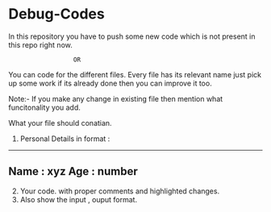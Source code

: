 # Debug-Codes
In this repository you have to push some new code which is not present in this repo right now. 

                      OR 

You can code for the different files. Every file has its relevant name just pick up some work if its already done then you can improve it too.


Note:- If you make any change in existing file then mention what funcitonality you add. 

What your file should conatian. 

1. Personal Details in format : 

-------
Name : xyz
Age : number
-------

2. Your code. with proper comments and highlighted changes.
3. Also show the input , ouput format.

